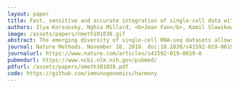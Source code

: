 ```yaml
---
layout: paper
title: Fast, sensitive and accurate integration of single-cell data with Harmony
authors: Ilya Korsunsky, Nghia Millard, <b>Jean Fan</b>, Kamil Slowikowski, Fan Zhang, Kevin Wei, Yuriy Baglaenko, Michael Brenner, Po-ru Loh, and Soumya Raychaudhuri 
image: /assets/papers/nmeth101038.gif
abstract: The emerging diversity of single-cell RNA-seq datasets allows for the full transcriptional characterization of cell types across a wide variety of biological and clinical conditions. However, it is challenging to analyze them together, particularly when datasets are assayed with different technologies, because biological and technical differences are interspersed. We present Harmony (https://github.com/immunogenomics/harmony), an algorithm that projects cells into a shared embedding in which cells group by cell type rather than dataset-specific conditions. Harmony simultaneously accounts for multiple experimental and biological factors. In six analyses, we demonstrate the superior performance of Harmony to previously published algorithms while requiring fewer computational resources. Harmony enables the integration of ~106 cells on a personal computer. We apply Harmony to peripheral blood mononuclear cells from datasets with large experimental differences, five studies of pancreatic islet cells, mouse embryogenesis datasets and the integration of scRNA-seq with spatial transcriptomics data.
journal: Nature Methods. November 18, 2019. doi:10.1038/s41592-019-0619-0
journalurl: https://www.nature.com/articles/s41592-019-0619-0
pubmedurl: https://www.ncbi.nlm.nih.gov/pubmed/
pdfurl: /assets/papers/nmeth101038.pdf
code: https://github.com/immunogenomics/harmony
---
```

